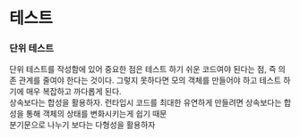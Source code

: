 # 테스트

### 단위 테스트
단위 테스트를 작성함에 있어 중요한 점은 테스트 하기 쉬운 코드여야 된다는 점, 즉 의존 관계를 줄여야 한다는 것이다. 그렇지 못하다면 모의 객체를 만들어야 하고 테스트 하기에 매우 복잡하고 까다롭게 된다.<br/>
상속보다는 합성을 활용하자. 런타입시 코드를 최대한 유연하게 만들려면 상속보다는 합성을 통해 객체의 상태를 변화시키는게 쉽기 때문 <br/>
분기문으로 나누기 보다는 다형성을 활용하자
